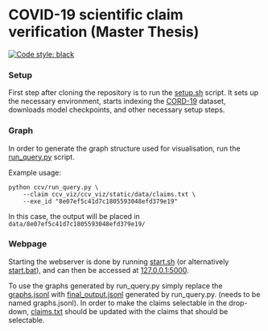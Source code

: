 # COVID-19 scientific claim verification (Master Thesis)
[![Code style: black](https://img.shields.io/badge/code%20style-black-000000.svg)](https://github.com/psf/black)

### Setup
First step after cloning the repository is to run the [setup.sh](scripts/setup.sh) script. It sets up the necessary environment, starts indexing the [CORD-19](https://github.com/allenai/cord19) dataset, downloads model checkpoints, and other necessary setup steps.

### Graph
In order to generate the graph structure used for visualisation, run the [run_query.py](ccv/run_query.py) script.

Example usage:
```
python ccv/run_query.py \
    --claim ccv_viz/ccv_viz/static/data/claims.txt \
    --exe_id "8e07ef5c41d7c1805593048efd379e19"
```

In this case, the output will be placed in `data/8e07ef5c41d7c1805593048efd379e19/`

### Webpage
Starting the webserver is done by running [start.sh](ccv_viz/start.sh) (or alternatively [start.bat](ccv_viz/start.bat)), and can then be accessed at [127.0.0.1:5000](http://127.0.0.1:5000/).

To use the graphs generated by run_query.py simply replace the [graphs.jsonl](/ccv_viz/ccv_viz/static/data/graphs.jsonl) with [final_output.jsonl](data/8e07ef5c41d7c1805593048efd379e19/final_output.jsonl) generated by run_query.py. (needs to be named graphs.jsonl). In order to make the claims selectable in the drop-down, [claims.txt](/ccv_viz/ccv_viz/static/data/claims.txt) should be updated with the claims that should be selectable.
